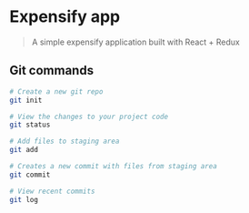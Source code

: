 # Expensify app

> A simple expensify application built with React + Redux

## Git commands

``` bash
# Create a new git repo
git init

# View the changes to your project code
git status

# Add files to staging area
git add

# Creates a new commit with files from staging area
git commit

# View recent commits
git log

```
